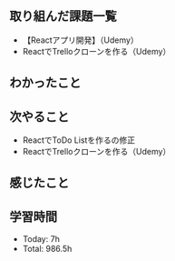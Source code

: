 ## 取り組んだ課題一覧
- 【Reactアプリ開発】（Udemy）
- ReactでTrelloクローンを作る（Udemy）
## わかったこと
## 次やること
- ReactでToDo Listを作るの修正
- ReactでTrelloクローンを作る（Udemy）
## 感じたこと
## 学習時間
- Today: 7h
- Total: 986.5h